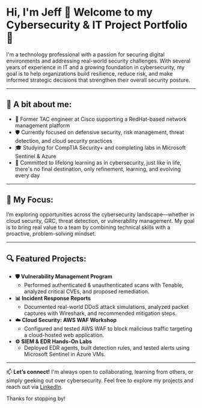 # Hi, I'm Jeff 👋 Welcome to my Cybersecurity & IT Project Portfolio 🔐

I'm a technology professional with a passion for securing digital environments and addressing real-world security challenges. With several years of experience in IT and a growing foundation in cybersecurity, my goal is to help organizations build resilience, reduce risk, and make informed strategic decisions that strengthen their overall security posture.

---

## 🌱 A bit about me:
- 📡 Former TAC engineer at Cisco supporting a RedHat-based network management platform
- 🛡️ Currently focused on defensive security, risk management, threat detection, and cloud security practices
- 🎓 Studying for CompTIA Security+ and completing labs in Microsoft Sentinel & Azure
- 🧠  Committed to lifelong learning as in cybersecurity, just like in life, there's no final destination, only refinement, learning, and evolving every day

---

## 🎯 My Focus:
I’m exploring opportunities across the cybersecurity landscape—whether in cloud security, GRC, threat detection, or vulnerability management. My goal is to bring real value to a team by combining technical skills with a proactive, problem-solving mindset.

---

## 🔍 Featured Projects:
- **🛡️ Vulnerability Management Program**
  - Performed authenticated & unauthenticated scans with Tenable, analyzed critical CVEs, and proposed remediation.
- **📊 Incident Response Reports**
  - Documented real-world DDoS attack simulations, analyzed packet captures with Wireshark, and recommended mitigation steps.
- **☁️ Cloud Security: AWS WAF Workshop**
  - Configured and tested AWS WAF to block malicious traffic targeting a cloud-hosted web application.
- **⚙️ SIEM & EDR Hands-On Labs**
  - Deployed EDR agents, built detection rules, and tested alerts using Microsoft Sentinel in Azure VMs.

---

📫 **Let’s connect!**
I'm always open to collaborating, learning from others, or simply geeking out over cybersecurity. Feel free to explore my projects and reach out via [LinkedIn](https://www.linkedin.com/in/jeff-coello-5b58801ab/).

Thanks for stopping by!
